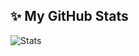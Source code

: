 ## ✨ My GitHub Stats

![Stats](https://gist.githubusercontent.com/Euijin-Lee/e9836fa3a090c327119c668add2a1519/raw/github-stats.svg)
